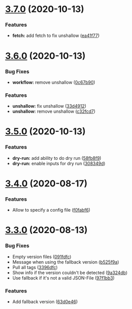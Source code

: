 # [3.7.0](https://github.com/TriPSs/conventional-changelog-action/compare/v3.6.0...v3.7.0) (2020-10-13)


### Features

* **fetch:** add fetch to fix unshallow ([ea41f77](https://github.com/TriPSs/conventional-changelog-action/commit/ea41f77ca3e71c2149d9b78421994084c448ffcc))



# [3.6.0](https://github.com/TriPSs/conventional-changelog-action/compare/v3.5.0...v3.6.0) (2020-10-13)


### Bug Fixes

* **workflow:** remove unshallow ([0c67b90](https://github.com/TriPSs/conventional-changelog-action/commit/0c67b904b316c33fc3e8d0a24b535ddcf18087ca))


### Features

* **unshallow:** fix unshallow ([33d4912](https://github.com/TriPSs/conventional-changelog-action/commit/33d49129d19df31f79f253be9702a0f778ee370b))
* **unshallow:** remove unshallow ([c32fcd7](https://github.com/TriPSs/conventional-changelog-action/commit/c32fcd79474b7c4cd7086cf5787ace52cdb03312))



# [3.5.0](https://github.com/TriPSs/conventional-changelog-action/compare/v3.4.0...v3.5.0) (2020-10-13)


### Features

* **dry-run:** add ability to do dry run ([58fb8f9](https://github.com/TriPSs/conventional-changelog-action/commit/58fb8f9bde0a071900015e78cdf649b8f01c2d2c))
* **dry-run:** enable inputs for dry run ([308349d](https://github.com/TriPSs/conventional-changelog-action/commit/308349da7e0cb3e9c4bf355a577d026da5c94726))



# [3.4.0](https://github.com/TriPSs/conventional-changelog-action/compare/v3.3.0...v3.4.0) (2020-08-17)


### Features

* Allow to specify a config file ([f0fabf6](https://github.com/TriPSs/conventional-changelog-action/commit/f0fabf6d88a3b7cef366530cc9cad6160a00d128))



# [3.3.0](https://github.com/TriPSs/conventional-changelog-action/compare/v3.2.0...v3.3.0) (2020-08-13)


### Bug Fixes

* Empty version files ([091fdfc](https://github.com/TriPSs/conventional-changelog-action/commit/091fdfc6a55a151e3adff5ada382986ead85d58e))
* Message when using the fallback version ([b525f9a](https://github.com/TriPSs/conventional-changelog-action/commit/b525f9ae66cb03aa2a58cd043963504b911bac31))
* Pull all tags ([3396dfc](https://github.com/TriPSs/conventional-changelog-action/commit/3396dfc4323e48de090308fff522ef4c557f73e5))
* Show info if the version couldn't be detected ([9a324db](https://github.com/TriPSs/conventional-changelog-action/commit/9a324dbd51d0d32c1b9df1a291e14cc20a5bbaff))
* Use fallback if it's not a valid JSON-File ([97f1bb3](https://github.com/TriPSs/conventional-changelog-action/commit/97f1bb3543e6f2480ef3e699fc695ecb8b3f881b))


### Features

* Add fallback version ([63d0e46](https://github.com/TriPSs/conventional-changelog-action/commit/63d0e46a0b69e3db3f7a5f44e963323afc35d29c))



